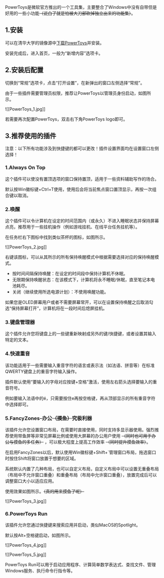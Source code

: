 PowerToys是微软官方推出的一个工具集，主要整合了Windows中没有自带但是好用的一些小功能~~（说白了就是怕被大刀部砍掉独立出来的功能集）~~。

## 1.安装

可以在清华大学的镜像源中[下载PowerToys](https://mirrors.tuna.tsinghua.edu.cn/github-release/microsoft/PowerToys/LatestRelease/PowerToysSetup-0.82.1-x64.exe)并安装。

安装完成后，进入首页，一般为“新增内容”选项卡。

## 2.安装后配置

切换到“常规”选项卡，点击“打开设置”，在新弹出的窗口左侧选择“常规”。

由于一些插件需要管理员权限，推荐让PowerToys以管理员身份启动，如图所示。

![[PowerToys_1.jpg]]

若需要再次配置PowerToys，双击右下角PowerToys logo即可。

## 3.推荐使用的插件

注意：以下所有功能涉及到快捷键的都可以更改！插件设置界面均在设置窗口左侧选择！

### 1.Always On Top

这个插件可以使没有置顶选项的窗口保持置顶，适用于一些资料辅助写作的场合。

默认按Win徽标键+Ctrl+T使用，使用后会将当前焦点窗口置顶显示，再按一次组合键以取消。

### 2.唤醒

这个插件可以令计算机在设定的时间范围内（或永久）不进入睡眠状态并保持屏幕点亮，推荐用于一些挂机操作（例如游戏挂机、在线平台任务挂机等）。

在任务栏右下图标中找到类似茶杯的图标，如图所示。

![[PowerToys_2.jpg]]

右键该图标，可以从其所示的所有保持唤醒模式中根据需要选择对应的保持唤醒模式。

- 按时间间隔保持唤醒：在设定的时间段中保持计算机不休眠。
- 无限期保持唤醒状态：在该模式下，计算机将永不睡眠/休眠，直至笔记本电池耗尽。
- 关闭（继续使用所选电源计划）：不使用唤醒功能。

如果您是OLED屏幕用户或者不需要屏幕常开，可以在设置保持唤醒之后取消勾选“保持屏幕打开”，计算机将在一段时间后熄屏挂机。

### 3.键盘管理器

这个插件允许您将键盘上的一些键重新映射成另外的键/快捷键，或者设置其输入特定的文本。

### 4.快速重音

该功能适用于一些需要输入重音字符的语言或表示法（如法语、拼音等）在标准QWERTY键盘上的重音字符输入操作。

插件默认使用“要输入的字母对应按键+空格”激活，使用左右箭头选择要输入的重音符号。

例如要输入法语中的é，只需要按住e再按空格键，再从顶部显示的所有重音字符中选择即可。

### 5.FancyZones-办公~~（摸鱼）~~究极利器

该插件允许您设置窗口布局，在需要时直接使用，同时支持多显示器使用。强烈推荐使用带鱼屏等非常见屏幕比例或使用大屏幕的办公用户使用 ~~（同时也可用于办公与摸鱼的多任务）~~ ，可以极大程度上提高工作效率 ~~（同时提升摸鱼效率）~~。

在启用FancyZones以后，默认使用Win徽标键+Shift+`管理窗口布局，拖选窗口时按住Shift将窗口放置于想要的区域。

系统默认内置了几种布局，也可以自定义布局，自定义布局中可以设置无重叠布局（布局中不允许窗口重叠）和重叠布局（布局中允许窗口重叠），放置完成后可以调整窗口大小以适应应用。

使用效果如图所示。~~（真的用来摸鱼了呢）~~

![[PowerToys_3.jpg]]

### 6.PowerToys Run

该插件允许您通过快捷键来搜索应用并启动，类似MacOS的Spotlight。

默认按Alt+空格键启动，如图所示。

![[PowerToys_4.jpg]]

![[PowerToys_5.jpg]]

PowerToys Run可以用于启动应用程序、计算简单数学表达式、查找文件、管理Windows服务、执行命令行指令等。
